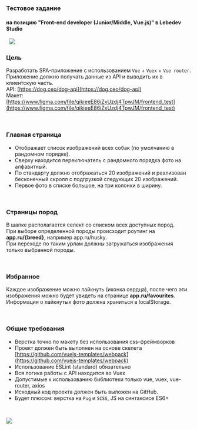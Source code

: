 ### Тестовое задание
#### на позицию "Front-end developer (Junior/Middle, Vue.js)" в Lebedev Studio


&nbsp;
![](https://cdn-images-1.medium.com/max/1200/1*-8AAdexfOAK9R-AIha_PBQ.png)
&nbsp;


### Цель
Разработать SPA-приложение с использованием `Vue` + `Vuex` + `Vue router`.  
Приложение должно получать данные из API и выводить их в клиентскую часть.  
API: [https://dog.ceo/dog-api](https://dog.ceo/dog-api)  
Макет: [https://www.figma.com/file/qikieeE86iZxUzdj4TpwJM/frontend_test](https://www.figma.com/file/qikieeE86iZxUzdj4TpwJM/frontend_test)


&nbsp;

### Главная страница
* Отображает список изображений всех собак (по умолчанию в рандомном порядке).
* Сверху находится переключатель с рандомного порядка фото на алфавитный.
* По стандарту должно отображаться 20 изображений и реализован бесконечный скролл с подгрузкой следующих 20 изображений.
* Первое фото в списке большое, на три колонки в ширину.

&nbsp;

### Страницы пород
В шапке располагается селект со списком всех доступных пород.  
При выборе определенной породы происходит роутинг на **app.ru/{breed}**, например app.ru/husky.  
При переходе по таким урлам должны загружаться изображения только выбранной породы.

&nbsp;

### Избранное
Каждое изображение можно лайкнуть (иконка сердца), после чего эти изображения можно будет увидеть на странице **app.ru/favourites**. Информация о лайкнутых фото должна храниться в localStorage.

&nbsp;

### Общие требования
* Верстка точно по макету без использования css-фреймворков
* Проект должен быть выполнен на основе скелета [https://github.com/vuejs-templates/webpack](https://github.com/vuejs-templates/webpack)
* Использование ESLint (standard) обязательно
* Вся логика работы с API находится во Vuex
* Допустимые к использованию библиотеки только vue, vuex, vue-router, axios
* Исходный код проекта должен быть выложен на GitHub.
* Будет плюсом: верстка на `Pug` и `SCSS`, JS на синтаксисе ES6+

&nbsp;
&nbsp;

![](https://media.giphy.com/media/pDgHg2Lcju3Ty/giphy.gif)
